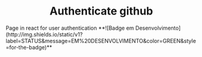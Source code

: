 <h1 align="center"> Authenticate github </h1>
Page in react for user authentication
**![Badge em Desenvolvimento](http://img.shields.io/static/v1?label=STATUS&message=EM%20DESENVOLVIMENTO&color=GREEN&style=for-the-badge)**
